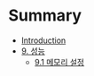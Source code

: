 # Summary

* [Introduction](README.md)
* [9. 성능](chapter9.md)
  * [9.1 메모리 설정](chapter9/91-ba54-baa8-b9ac-c124-c815.md)


